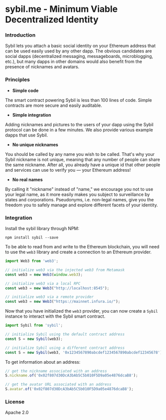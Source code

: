 # sybil.me - Minimum Viable Decentralized Identity

### Introduction

Sybil lets you attach a basic social identity on your Ethereum address that can be used easily used by any other dapp. The obvious candidates are social dapps (decentralized messaging, messageboards, microblogging, etc.), but many dapps in other domains would also benefit from the presence of nicknames and avatars.

### Principles

* **Simple code**

The smart contract powering Sybil is less than 100 lines of code. Simple contracts are more secure and easily auditable.

* **Simple integration**

Adding nicknames and pictures to the users of your dapp using the Sybil protocol can be done in a few minutes. We also provide various example dapps that use Sybil.

* **No unique nicknames**

You should be called by any name you wish to be called. That's why your Sybil nickname is not unique, meaning that any number of people can share the same nickname. After all, you already have a unique id that other people and services can use to verify you — your Ethereum address!

* **No real names**

By calling it "nickname" instead of "name," we encourage you not to use your legal name, as it more easily makes you subject to surveillance by states and corporations. Pseudonyms, i.e. non-legal names, give you the freedom you to safely manage and explore different facets of your identity. 

### Integration

Install the sybil library through NPM:

```
npm install sybil --save
```

To be able to read from and write to the Ethereum blockchain, you will need to use the `web3` library and create a connection to an Ethereum provider.

```javascript
import Web3 from 'web3';

// initialize web3 via the injected web3 from Metamask
const web3 = new Web3(window.web3);

// initialize web3 via a local RPC
const web3 = new Web3("http://localhost:8545");

// initialize web3 via a remote provider
const web3 = new Web3("https://mainnet.infura.io/");
```

Now that you have initialized the `web3` provider, you can now create a `Sybil` instance to interact with the Sybil smart contract.

```javascript
import Sybil from 'sybil';

// initialize Sybil using the default contract address
const S = new Sybil(web3);

// initialize Sybil using a different contract address
const S = new Sybil(web3, '0x1234567890abcdef1234567890abcdef12345678');
```

To get information about an address:

```javascript
// get the nickname associated with an address
S.nickname.of('0x02f807d30DcA3bAb5C5b010F5D9a05e4876dcaB8');

// get the avatar URL associated with an address
S.avatar.of('0x02f807d30DcA3bAb5C5b010F5D9a05e4876dcaB8');
```

### License

Apache 2.0

